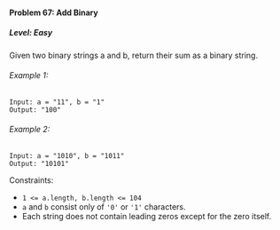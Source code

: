 #### Problem 67: Add Binary

##### Level: Easy

Given two binary strings a and b, return their sum as a binary string.

 

###### Example 1:
```
Input: a = "11", b = "1"
Output: "100"
```

###### Example 2:
```
Input: a = "1010", b = "1011"
Output: "10101"
```

Constraints:

- `1 <= a.length, b.length <= 104`
- `a` and `b` consist only of `'0'` or `'1'` characters.
- Each string does not contain leading zeros except for the zero itself.